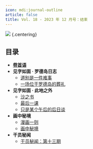 ```yaml
---
icon: mdi:journal-outline
article: false
title: Vol. 18 - 2023 年 12 月号：结束
---
```


![](./res/cover.webp) {.centering}

## 目录

- [**卷首语**](intro.html)
- **见字如面 · 罗德岛日志**
  - [道别是一件难事](article1.html)
  - [一场位于罗德岛的葬礼](article3.html)
- **见字如面 · 此地之外**
  - [沙之书](article2.html)
  - [最后一课](article4.html)
  - [只是某个午后的后日谈](article5.html)
- **画中秘境**
  - [漫画一则](comic1.html)
  - [画中秘境](paintings.html)
- **干员秘闻**
  - [干员秘闻：第十三期](ope_sec.html)

<FakeAds />